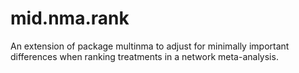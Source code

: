 # mid.nma.rank
An extension of package multinma to adjust for minimally important differences when ranking treatments in a network meta-analysis.
